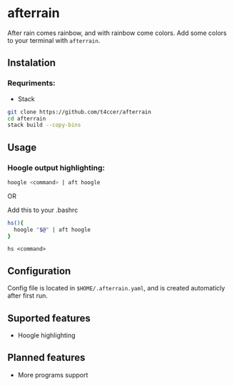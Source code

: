 # afterrain
  After rain comes rainbow, and with rainbow come colors. Add some colors to your terminal with `afterrain`.

## Instalation
### Requriments: 
 - Stack

  ```bash
  git clone https://github.com/t4ccer/afterrain
  cd afterrain
  stack build --copy-bins
  ```

## Usage
  ### Hoogle output highlighting:
  ```bash
  hoogle <command> | aft hoogle
  ```
  OR  
  
  
  Add this to your .bashrc
  ```bash
  hs(){
    hoogle "$@" | aft hoogle
  }
  ```
  ```
  hs <command>
  ```

## Configuration
  Config file is located in `$HOME/.afterrain.yaml`, and is created automaticly after first run.

## Suported features
 - Hoogle highlighting

## Planned features
 - More programs support
